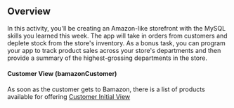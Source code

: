 ## Overview
In this activity, you'll be creating an Amazon-like storefront with the MySQL skills you learned this week. The app will take in orders from customers and deplete stock from the store's inventory. As a bonus task, you can program your app to track product sales across your store's departments and then provide a summary of the highest-grossing departments in the store.

#### Customer View (bamazonCustomer)
As soon as the customer gets to Bamazon, there is a list of products available for offering
[Customer Initial View](screenshots/customer/customer_productlist.png)
